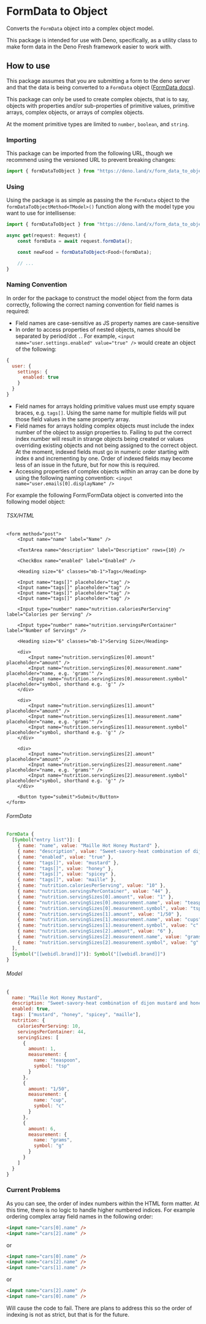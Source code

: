 # FormData to Object

Converts the `FormData` object into a complex object model.

This package is intended for use with Deno, specifically, as a utility class to make form data in the Deno Fresh framework easier to work with.

## How to use

This package assumes that you are submitting a form to the deno server and that the data is being converted to a `FormData` object ([FormData docs](https://developer.mozilla.org/en-US/docs/Web/API/FormData)).

This package can only be used to create complex objects, that is to say, objects with properties and/or sub-properties of primitive values, primitive arrays, complex objects, or arrays of complex objects.

At the moment primitive types are limited to `number`, `boolean`, and `string`.

### Importing

This package can be imported from the following URL, though we recommend using the versioned URL to prevent breaking changes:

```ts
import { formDataToObject } from "https://deno.land/x/form_data_to_object/mod.ts";
```

### Using

Using the package is as simple as passing the the `FormData` object to the `formDataToObjectMethod<TModel>()` function along with the model type you want to use for intellisense:

```ts
import { formDataToObject } from "https://deno.land/x/form_data_to_object/mod.ts";

async get(request: Request) {
    const formData = await request.formData();

    const newFood = formDataToObject<Food>(formData);

    // ...
}
```

### Naming Convention

In order for the package to construct the model object from the form data correctly, following the correct naming convention for field names is required:

* Field names are case-sensitive as JS property names are case-sensitive
* In order to access properties of nested objects, names should be separated by period/dot `.`. For example, `<input name="user.settings.enabled" value="true" />` would create an object of the following:

```js
{
  user: {
    settings: {
      enabled: true
    }
  }
}
```

* Field names for arrays holding primitive values must use empty square braces, e.g. `tags[]`. Using the same name for multiple fields will put those field values in the same property array.
* Field names for arrays holding complex objects must include the index number of the object to assign properties to. Failing to put the correct index number will result in strange objects being created or values overriding existing objects and not being assigned to the correct object. At the moment, indexed fields must go in numeric order starting with index `0` and incrementing by one. Order of indexed fields may become less of an issue in the future, but for now this is required.
* Accessing properties of complex objects within an array can be done by using the following naming convention: `<input name="user.emails[0].displayName" />`

For example the following Form/FormData object is converted into the following model object:

###### TSX/HTML

```tsx
<form method="post">
    <Input name="name" label="Name" />

    <TextArea name="description" label="Description" rows={10} />

    <CheckBox name="enabled" label="Enabled" />

    <Heading size="6" classes="mb-1">Tags</Heading>

    <Input name="tags[]" placeholder="tag" />
    <Input name="tags[]" placeholder="tag" />
    <Input name="tags[]" placeholder="tag" />
    <Input name="tags[]" placeholder="tag" />

    <Input type="number" name="nutrition.caloriesPerServing" label="Calories per Serving" />

    <Input type="number" name="nutrition.servingsPerContainer" label="Number of Servings" />

    <Heading size="6" classes="mb-1">Serving Size</Heading>

    <div>
        <Input name="nutrition.servingSizes[0].amount" placeholder="amount" />
        <Input name="nutrition.servingSizes[0].measurement.name" placeholder="name, e.g. 'grams'" />
        <Input name="nutrition.servingSizes[0].measurement.symbol" placeholder="symbol, shorthand e.g. 'g'" />
    </div>

    <div>
        <Input name="nutrition.servingSizes[1].amount" placeholder="amount" />
        <Input name="nutrition.servingSizes[1].measurement.name" placeholder="name, e.g. 'grams'" />
        <Input name="nutrition.servingSizes[1].measurement.symbol" placeholder="symbol, shorthand e.g. 'g'" />
    </div>

    <div>
        <Input name="nutrition.servingSizes[2].amount" placeholder="amount" />
        <Input name="nutrition.servingSizes[2].measurement.name" placeholder="name, e.g. 'grams'" />
        <Input name="nutrition.servingSizes[2].measurement.symbol" placeholder="symbol, shorthand e.g. 'g'" />
    </div>

    <Button type="submit">Submit</Button>
</form>
```

###### FormData

```js
FormData {
  [Symbol("entry list")]: [
    { name: "name", value: "Maille Hot Honey Mustard" },
    { name: "description", value: "Sweet-savory-heat combination of dijon mustard and honey infused with chili peppers" },
    { name: "enabled", value: "true" },
    { name: "tags[]", value: "mustard" },
    { name: "tags[]", value: "honey" },
    { name: "tags[]", value: "spicey" },
    { name: "tags[]", value: "maille" },
    { name: "nutrition.caloriesPerServing", value: "10" },
    { name: "nutrition.servingsPerContainer", value: "44" },
    { name: "nutrition.servingSizes[0].amount", value: "1" },
    { name: "nutrition.servingSizes[0].measurement.name", value: "teaspoon" },
    { name: "nutrition.servingSizes[0].measurement.symbol", value: "tsp" },
    { name: "nutrition.servingSizes[1].amount", value: "1/50" },
    { name: "nutrition.servingSizes[1].measurement.name", value: "cups" },
    { name: "nutrition.servingSizes[1].measurement.symbol", value: "c" },
    { name: "nutrition.servingSizes[2].amount", value: "6" },
    { name: "nutrition.servingSizes[2].measurement.name", value: "grams" },
    { name: "nutrition.servingSizes[2].measurement.symbol", value: "g" }
  ],
  [Symbol("[[webidl.brand]]")]: Symbol("[[webidl.brand]]")
}

```

###### Model

```js
{
  name: "Maille Hot Honey Mustard",
  description: "Sweet-savory-heat combination of dijon mustard and honey infused with chili peppers",
  enabled: true,
  tags: ["mustard", "honey", "spicey", "maille"],
  nutrition: {
    caloriesPerServing: 10,
    servingsPerContainer: 44,
    servingSizes: [
      {
        amount: 1,
        measurement: {
          name: "teaspoon",
          symbol: "tsp"
        }
      },
      {
        amount: "1/50",
        measurement: {
          name: "cup",
          symbol: "c"
        }
      },
      {
        amount: 6,
        measurement: {
          name: "grams",
          symbol: "g"
        }
      }
    ]
  }
}
```

### Current Problems

As you can see, the order of index numbers within the HTML form matter. At this time, there is no logic to handle higher numbered indices. For example ordering complex array field names in the following order:

```html
<input name="cars[0].name" />
<input name="cars[2].name" />
```

or

```html
<input name="cars[0].name" />
<input name="cars[2].name" />
<input name="cars[1].name" />
```

or

```html
<input name="cars[2].name" />
<input name="cars[0].name" />
```

Will cause the code to fail. There are plans to address this so the order of indexing is not as strict, but that is for the future.
